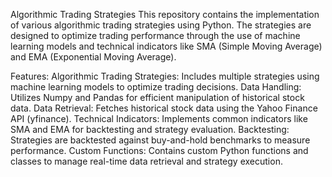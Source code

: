 Algorithmic Trading Strategies
This repository contains the implementation of various algorithmic trading strategies using Python. The strategies are designed to optimize trading performance through the use of machine learning models and technical indicators like SMA (Simple Moving Average) and EMA (Exponential Moving Average).

Features:
Algorithmic Trading Strategies: Includes multiple strategies using machine learning models to optimize trading decisions.
Data Handling: Utilizes Numpy and Pandas for efficient manipulation of historical stock data.
Data Retrieval: Fetches historical stock data using the Yahoo Finance API (yfinance).
Technical Indicators: Implements common indicators like SMA and EMA for backtesting and strategy evaluation.
Backtesting: Strategies are backtested against buy-and-hold benchmarks to measure performance.
Custom Functions: Contains custom Python functions and classes to manage real-time data retrieval and strategy execution.
